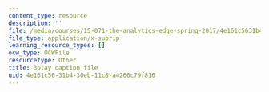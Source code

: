 ```yaml
---
content_type: resource
description: ''
file: /media/courses/15-071-the-analytics-edge-spring-2017/4e161c5631b430eb11c8a4266c79f816_UQHz2U1ik9c.srt
file_type: application/x-subrip
learning_resource_types: []
ocw_type: OCWFile
resourcetype: Other
title: 3play caption file
uid: 4e161c56-31b4-30eb-11c8-a4266c79f816
---
```


